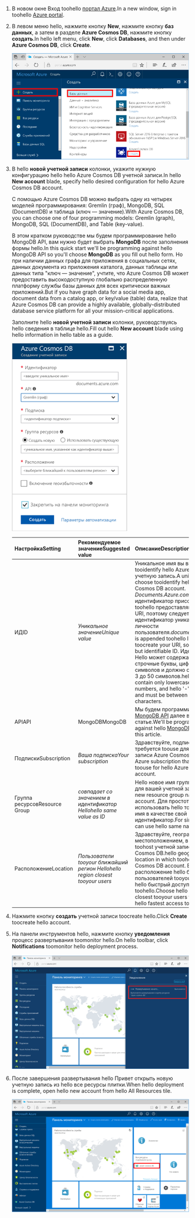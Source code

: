 1. <span data-ttu-id="4f368-101">В новом окне Вход toohello [портал Azure](https://portal.azure.com/).</span><span class="sxs-lookup"><span data-stu-id="4f368-101">In a new window, sign in toohello [Azure portal](https://portal.azure.com/).</span></span>
2. <span data-ttu-id="4f368-102">В левом меню hello, нажмите кнопку **New**, нажмите кнопку **баз данных**, а затем в разделе **Azure Cosmos DB**, нажмите кнопку **создать**.</span><span class="sxs-lookup"><span data-stu-id="4f368-102">In hello left menu, click **New**, click **Databases**, and then under **Azure Cosmos DB**, click **Create**.</span></span>
   
   ![Снимок экрана: hello портал Azure, выделения более служб и Azure Cosmos DB](./media/cosmos-db-create-dbaccount-mongodb/create-nosql-db-databases-json-tutorial-1.png)

3. <span data-ttu-id="4f368-104">В hello **новой учетной записи** колонки, укажите нужную конфигурацию hello hello Azure Cosmos DB учетной записи.</span><span class="sxs-lookup"><span data-stu-id="4f368-104">In hello **New account** blade, specify hello desired configuration for hello Azure Cosmos DB account.</span></span> 

    <span data-ttu-id="4f368-105">C помощью Azure Cosmos DB можно выбрать одну из четырех моделей программирования: Gremlin (граф), MongoDB, SQL (DocumentDB) и таблица (ключ — значение).</span><span class="sxs-lookup"><span data-stu-id="4f368-105">With Azure Cosmos DB, you can choose one of four programming models: Gremlin (graph), MongoDB, SQL (DocumentDB), and Table (key-value).</span></span> 
       
    <span data-ttu-id="4f368-106">В этом кратком руководстве мы будем программирование hello MongoDB API, вам нужно будет выбрать **MongoDB** после заполнения формы hello.</span><span class="sxs-lookup"><span data-stu-id="4f368-106">In this quick start we'll be programming against hello MongoDB API so you'll choose **MongoDB** as you fill out hello form.</span></span> <span data-ttu-id="4f368-107">Но при наличии данных графа для приложения в социальных сетях, данных документа из приложения каталога, данных таблицы или данных типа "ключ — значение", учтите, что Azure Cosmos DB может предоставить высокодоступную глобально распределенную платформу службы базы данных для всех критически важных приложений.</span><span class="sxs-lookup"><span data-stu-id="4f368-107">But if you have graph data for a social media app, document data from a catalog app, or key/value (table) data, realize that Azure Cosmos DB can provide a highly available, globally-distributed database service platform for all your mission-critical applications.</span></span>

    <span data-ttu-id="4f368-108">Заполните hello **новой учетной записи** колонки, руководствуясь hello сведения в таблице hello.</span><span class="sxs-lookup"><span data-stu-id="4f368-108">Fill out hello **New account** blade using hello information in hello table as a guide.</span></span>
 
    ![Снимок экрана: колонка новый Azure DB Cosmos hello](./media/cosmos-db-create-dbaccount-mongodb/create-nosql-db-databases-json-tutorial-2.png)
   
    <span data-ttu-id="4f368-110">Настройка</span><span class="sxs-lookup"><span data-stu-id="4f368-110">Setting</span></span>|<span data-ttu-id="4f368-111">Рекомендуемое значение</span><span class="sxs-lookup"><span data-stu-id="4f368-111">Suggested value</span></span>|<span data-ttu-id="4f368-112">Описание</span><span class="sxs-lookup"><span data-stu-id="4f368-112">Description</span></span>
    ---|---|---
    <span data-ttu-id="4f368-113">ИД</span><span class="sxs-lookup"><span data-stu-id="4f368-113">ID</span></span>|<span data-ttu-id="4f368-114">*Уникальное значение*</span><span class="sxs-lookup"><span data-stu-id="4f368-114">*Unique value*</span></span>|<span data-ttu-id="4f368-115">Уникальное имя вы выбрали tooidentify hello Azure Cosmos DB учетную запись.</span><span class="sxs-lookup"><span data-stu-id="4f368-115">A unique name you choose tooidentify hello Azure Cosmos DB account.</span></span> <span data-ttu-id="4f368-116">*Documents.Azure.com* — идентификатор присоединенных toohello предоставляют toocreate URI, поэтому следует использовать идентификатор уникальны, но личности пользователя.</span><span class="sxs-lookup"><span data-stu-id="4f368-116">*documents.azure.com* is appended toohello ID you provide toocreate your URI, so use a unique but identifiable ID.</span></span> <span data-ttu-id="4f368-117">Идентификатор Hello может содержать только строчные буквы, цифры и hello '-' символов и должно содержать от 3 до 50 символов.</span><span class="sxs-lookup"><span data-stu-id="4f368-117">hello ID may contain only lowercase letters, numbers, and hello '-' character, and must be between 3 and 50 characters.</span></span>
    <span data-ttu-id="4f368-118">API</span><span class="sxs-lookup"><span data-stu-id="4f368-118">API</span></span>|<span data-ttu-id="4f368-119">MongoDB</span><span class="sxs-lookup"><span data-stu-id="4f368-119">MongoDB</span></span>|<span data-ttu-id="4f368-120">Мы будем программировании hello [MongoDB API](../articles/documentdb/documentdb-protocol-mongodb.md) далее в этой статье.</span><span class="sxs-lookup"><span data-stu-id="4f368-120">We'll be programming against hello [MongoDB API](../articles/documentdb/documentdb-protocol-mongodb.md) later in this article.</span></span>|
    <span data-ttu-id="4f368-121">Подписки</span><span class="sxs-lookup"><span data-stu-id="4f368-121">Subscription</span></span>|<span data-ttu-id="4f368-122">*Ваша подписка*</span><span class="sxs-lookup"><span data-stu-id="4f368-122">*Your subscription*</span></span>|<span data-ttu-id="4f368-123">Здравствуйте, подписки Azure, что требуется toouse для учетной записи Azure Cosmos DB hello.</span><span class="sxs-lookup"><span data-stu-id="4f368-123">hello Azure subscription that you want toouse for hello Azure Cosmos DB account.</span></span> 
    <span data-ttu-id="4f368-124">Группа ресурсов</span><span class="sxs-lookup"><span data-stu-id="4f368-124">Resource Group</span></span>|<span data-ttu-id="4f368-125">*совпадает со значением в идентификатор Hello*</span><span class="sxs-lookup"><span data-stu-id="4f368-125">*hello same value as ID*</span></span>|<span data-ttu-id="4f368-126">Hello новое имя группы ресурсов для вашей учетной записи.</span><span class="sxs-lookup"><span data-stu-id="4f368-126">hello new resource group name for your account.</span></span> <span data-ttu-id="4f368-127">Для простоты можно использовать hello точно такое же имя в качестве свой идентификатор.</span><span class="sxs-lookup"><span data-stu-id="4f368-127">For simplicity, you can use hello same name as your ID.</span></span> 
    <span data-ttu-id="4f368-128">Расположение</span><span class="sxs-lookup"><span data-stu-id="4f368-128">Location</span></span>|<span data-ttu-id="4f368-129">*Пользователи tooyour ближайший регион Hello*</span><span class="sxs-lookup"><span data-stu-id="4f368-129">*hello region closest tooyour users*</span></span>|<span data-ttu-id="4f368-130">Здравствуйте, географическим местоположением, в которой toohost учетной записи Azure Cosmos DB.</span><span class="sxs-lookup"><span data-stu-id="4f368-130">hello geographic location in which toohost your Azure Cosmos DB account.</span></span> <span data-ttu-id="4f368-131">Выберите расположение hello ближайший пользователей tooyour toogive их hello быстрый доступ к данным toohello.</span><span class="sxs-lookup"><span data-stu-id="4f368-131">Choose hello location closest tooyour users toogive them hello fastest access toohello data.</span></span>

4. <span data-ttu-id="4f368-132">Нажмите кнопку **создать** учетной записи toocreate hello.</span><span class="sxs-lookup"><span data-stu-id="4f368-132">Click **Create** toocreate hello account.</span></span>
5. <span data-ttu-id="4f368-133">На панели инструментов hello, нажмите кнопку **уведомления** процесс развертывания toomonitor hello.</span><span class="sxs-lookup"><span data-stu-id="4f368-133">On hello toolbar, click **Notifications** toomonitor hello deployment process.</span></span>

    ![Уведомление с текстом "Развертывание начато"](./media/cosmos-db-create-dbaccount-mongodb/azure-documentdb-nosql-notification.png)

6.  <span data-ttu-id="4f368-135">После завершения развертывания hello Привет открыть новую учетную запись из hello все ресурсы плитки.</span><span class="sxs-lookup"><span data-stu-id="4f368-135">When hello deployment is complete, open hello new account from hello All Resources tile.</span></span> 

    ![Учетная запись DocumentDB на все ресурсы плитки приветствия](./media/cosmos-db-create-dbaccount-mongodb/azure-documentdb-all-resources.png)
